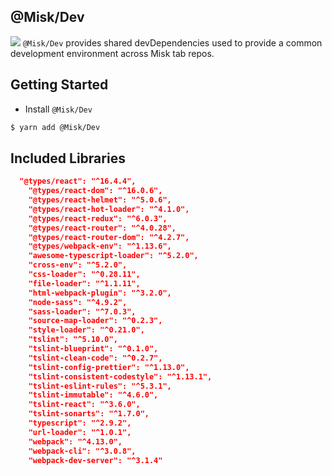 @Misk/Dev
---
![](https://raw.githubusercontent.com/square/misk/master/misk.png)
`@Misk/Dev` provides shared devDependencies used to provide a common development environment across Misk tab repos.

Getting Started
---
- Install `@Misk/Dev`

```bash
$ yarn add @Misk/Dev
```

Included Libraries
---
```JSON
  "@types/react": "^16.4.4",
    "@types/react-dom": "^16.0.6",
    "@types/react-helmet": "^5.0.6",
    "@types/react-hot-loader": "^4.1.0",
    "@types/react-redux": "^6.0.3",
    "@types/react-router": "^4.0.28",
    "@types/react-router-dom": "^4.2.7",
    "@types/webpack-env": "^1.13.6",
    "awesome-typescript-loader": "^5.2.0",
    "cross-env": "^5.2.0",
    "css-loader": "^0.28.11",
    "file-loader": "^1.1.11",
    "html-webpack-plugin": "^3.2.0",
    "node-sass": "^4.9.2",
    "sass-loader": "^7.0.3",
    "source-map-loader": "^0.2.3",
    "style-loader": "^0.21.0",
    "tslint": "^5.10.0",
    "tslint-blueprint": "^0.1.0",
    "tslint-clean-code": "^0.2.7",
    "tslint-config-prettier": "^1.13.0",
    "tslint-consistent-codestyle": "^1.13.1",
    "tslint-eslint-rules": "^5.3.1",
    "tslint-immutable": "^4.6.0",
    "tslint-react": "^3.6.0",
    "tslint-sonarts": "^1.7.0",
    "typescript": "^2.9.2",
    "url-loader": "^1.0.1",
    "webpack": "^4.13.0",
    "webpack-cli": "^3.0.8",
    "webpack-dev-server": "^3.1.4"
```